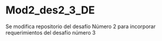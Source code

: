 # Mod2_des2_3_DE
Se modifica repositorio del desafío Número 2 para incorporar requerimientos del desafío número 3
